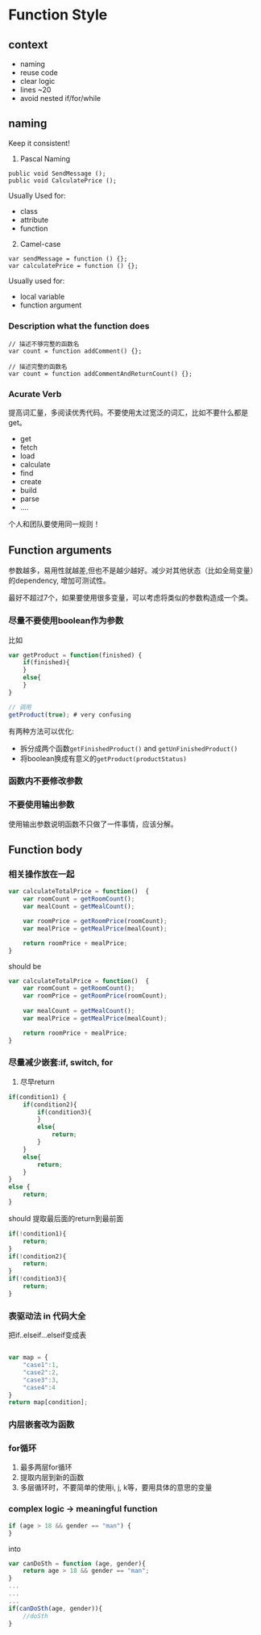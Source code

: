 # Function Style

## context

- naming
- reuse code
- clear logic
- lines ~20
- avoid nested if/for/while

## naming

Keep it consistent!

1. Pascal Naming

```
public void SendMessage ();
public void CalculatePrice ();
```

Usually Used for:

- class
- attribute
- function

2. Camel-case

```
var sendMessage = function () {};
var calculatePrice = function () {};
```

Usually used for:

- local variable
- function argument

### Description what the function does

```
// 描述不够完整的函数名
var count = function addComment() {};

// 描述完整的函数名
var count = function addCommentAndReturnCount() {};
```

### Acurate Verb

提高词汇量，多阅读优秀代码。不要使用太过宽泛的词汇，比如不要什么都是get。

- get
- fetch
- load
- calculate
- find
- create
- build
- parse
- ....

个人和团队要使用同一规则！

## Function arguments

参数越多，易用性就越差,但也不是越少越好。减少对其他状态（比如全局变量）的dependency,
增加可测试性。

最好不超过7个，如果要使用很多变量，可以考虑将类似的参数构造成一个类。

### 尽量不要使用boolean作为参数

比如

```javascript
var getProduct = function(finished) {
    if(finished){
    }
    else{
    }
}

// 调用
getProduct(true); # very confusing
```

有两种方法可以优化:

- 拆分成两个函数`getFinishedProduct()` and `getUnFinishedProduct()`
- 将boolean换成有意义的`getProduct(productStatus)`

### 函数内不要修改参数

### 不要使用输出参数

使用输出参数说明函数不只做了一件事情，应该分解。

## Function body

### 相关操作放在一起

```javascript
var calculateTotalPrice = function()  {
    var roomCount = getRoomCount();
    var mealCount = getMealCount();

    var roomPrice = getRoomPrice(roomCount);
    var mealPrice = getMealPrice(mealCount);

    return roomPrice + mealPrice;
}
```

should be

```javascript
var calculateTotalPrice = function()  {
    var roomCount = getRoomCount();
    var roomPrice = getRoomPrice(roomCount);
    
    var mealCount = getMealCount();
    var mealPrice = getMealPrice(mealCount);

    return roomPrice + mealPrice;
}
```

### 尽量减少嵌套:if, switch, for

1. 尽早return

```javascript
if(condition1) {
    if(condition2){
        if(condition3){
        }
        else{
            return;
        }    
    }
    else{
        return;
    }    
}
else {
    return;
}
```

should 提取最后面的return到最前面

```javascript
if(!condition1){
    return;
}
if(!condition2){
    return;
}
if(!condition3){
    return;
}
```

### 表驱动法 in 代码大全

把if..elseif...elseif变成表

```javascript

var map = {
    "case1":1,
    "case2":2,
    "case3":3,
    "case4":4
}
return map[condition];
```

### 内层嵌套改为函数

### for循环

1. 最多两层for循环
2. 提取内层到新的函数
3. 多层循环时，不要简单的使用i, j, k等，要用具体的意思的变量

### complex logic -> meaningful function

```javascript
if (age > 18 && gender == "man") {
}
```

into

```javascript
var canDoSth = function (age, gender){
    return age > 18 && gender == "man";
}
...
...
...
if(canDoSth(age, gender)){
    //doSth
}
```
